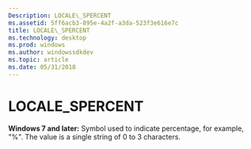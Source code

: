 ```yaml
---
Description: LOCALE\_SPERCENT
ms.assetid: 5ff6acb3-895e-4a2f-a3da-523f3e616e7c
title: LOCALE\_SPERCENT
ms.technology: desktop
ms.prod: windows
ms.author: windowssdkdev
ms.topic: article
ms.date: 05/31/2018
---
```


# LOCALE\_SPERCENT

**Windows 7 and later:** Symbol used to indicate percentage, for example, "%". The value is a single string of 0 to 3 characters.

 

 



